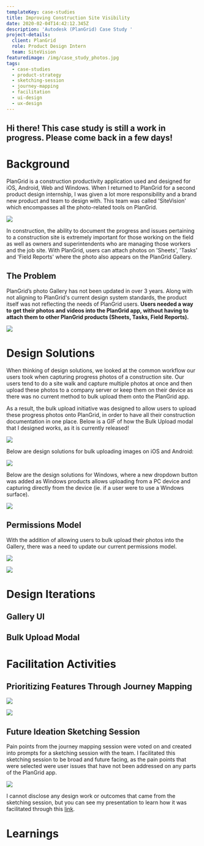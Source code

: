 ```yaml
---
templateKey: case-studies
title: Improving Construction Site Visibility
date: 2020-02-04T14:42:12.345Z
description: 'Autodesk (PlanGrid) Case Study '
project-details:
  client: PlanGrid
  role: Product Design Intern
  team: SiteVision
featuredimage: /img/case_study_photos.jpg
tags:
  - case-studies
  - product-strategy
  - sketching-session
  - journey-mapping
  - facilitation
  - ui-design
  - ux-design
---
```

## Hi there! This case study is still a work in progress. Please come back in a few days!

# Background

PlanGrid is a construction productivity application used and designed for iOS, Android, Web and Windows. When I returned to PlanGrid for a second product design internship, I was given a lot more responsibility and a brand new product and team to design with. This team was called 'SiteVision' which encompasses all the photo-related tools on PlanGrid.

![](/img/capture_consturction.png)

In construction, the ability to document the progress and issues pertaining to a construction site is extremely important for those working on the field as well as owners and superintendents who are managing those workers and the job site. With PlanGrid, users can attach photos on 'Sheets', 'Tasks' and 'Field Reports' where the photo also appears on the PlanGrid Gallery. 

## The Problem

PlanGrid’s photo Gallery has not been updated in over 3 years. Along with not aligning to PlanGrid's current design system standards, the product itself was not reflecting the needs of PlanGrid users. **Users needed a way to get their photos and videos into the PlanGrid app, without having to attach them to other PlanGrid products (Sheets, Tasks, Field Reports).** 

![](/img/old-gallery.png)

# Design Solutions

When thinking of design solutions, we looked at the common workflow our users took when capturing progress photos of a construction site. Our users tend to do a site walk and capture multiple photos at once and then upload these photos to a company server or keep them on their device as there was no current method to bulk upload them onto the PlanGrid app. 

As a result, the bulk upload initiative was designed to allow users to upload these progress photos onto PlanGrid, in order to have all their construction documentation in one place. Below is a GIF of how the Bulk Upload modal that I designed works, as it is currently released!

![](/img/bulk_upload_web.gif)

Below are design solutions for bulk uploading images on iOS and Android:

![](/img/flow_1.png)

Below are the design solutions for Windows, where a new dropdown button was added as Windows products allows uploading from a PC device and capturing directly from the device (ie. if a user were to use a Windows surface). 

![](/img/windows.png)

## Permissions Model

With the addition of allowing users to bulk upload their photos into the Gallery, there was a need to update our current permissions model. 

![](/img/diwya-co-op-shareout-4-1.png)

![](/img/diwya-co-op-shareout-5-1.png)

# Design Iterations

## Gallery UI

## Bulk Upload Modal

# Facilitation Activities

## Prioritizing Features Through Journey Mapping

![](/img/user_journey_mapping_session.jpg)

![](/img/journey_map_-v1-3.png)

## Future Ideation Sketching Session 

Pain points from the journey mapping session were voted on and created into prompts for a sketching session with the team. I facilitated this sketching session to be broad and future facing, as the pain points that were selected were user issues that have not been addressed on any parts of the PlanGrid app.

![](/img/sketching_session.jpg)

I cannot disclose any design work or outcomes that came from the sketching session, but you can see my presentation to learn how it was facilitated through this [link](https://docs.google.com/presentation/d/19p9X7uHRyISN2XHBOGE01NNS-gbk4cq7SYJOUOgqtlg/edit?usp=sharing).

# Learnings
